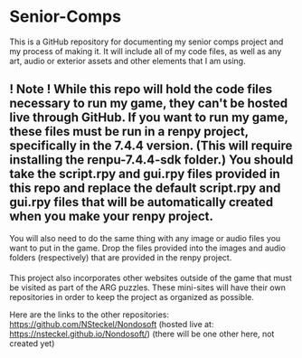 # Senior-Comps
This is a GitHub repository for documenting my senior comps project and my process of making it. It will include all of my code files, as well as any art, audio or exterior assets and other elements that I am using. 

####
! Note ! While this repo will hold the code files necessary to run my game, they can't be hosted live through GitHub. If you want to run my game, these files must be run in a renpy project, specifically in the 7.4.4 version. (This will require installing the renpu-7.4.4-sdk folder.) You should take the script.rpy and gui.rpy files provided in this repo and replace the default script.rpy and gui.rpy files that will be automatically created when you make your renpy project. 
--
You will also need to do the same thing with any image or audio files you want to put in the game. Drop the files provided into the images and audio folders (respectively) that are provided in the renpy project.
####

This project also incorporates other websites outside of the game that must be visited as part of the ARG puzzles. These mini-sites will have their own repositories in order to keep the project as organized as possible.

Here are the links to the other repositories:
https://github.com/NSteckel/Nondosoft (hosted live at: https://nsteckel.github.io/Nondosoft/)
(there will be one other here, not created yet)
